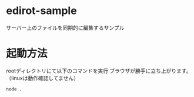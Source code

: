 # edirot-sample
サーバー上のファイルを同期的に編集するサンプル

# 起動方法
rootディレクトリにて以下のコマンドを実行 ブラウザが勝手に立ち上がります。（linuxは動作確認してません）

```
node .
```
